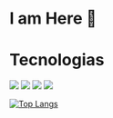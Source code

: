 # I am Here 👋


# Tecnologias
  <img src="https://img.shields.io/badge/PHP-777BB4?style=for-the-badge&logo=php&logoColor=white">
    <img src="https://img.shields.io/badge/HTML5-E34F26?style=for-the-badge&logo=html5&logoColor=white">
      <img src="https://img.shields.io/badge/CSS3-1572B6?style=for-the-badge&logo=css3&logoColor=white">
      <img src="https://img.shields.io/badge/JavaScript-323330?style=for-the-badge&logo=javascript&logoColor=F7DF1E">

[![Top Langs](https://github-readme-stats.vercel.app/api/top-langs/?username=adyjael&layout=compact)](https://github.com/USERNAME/github-readme-stats)

